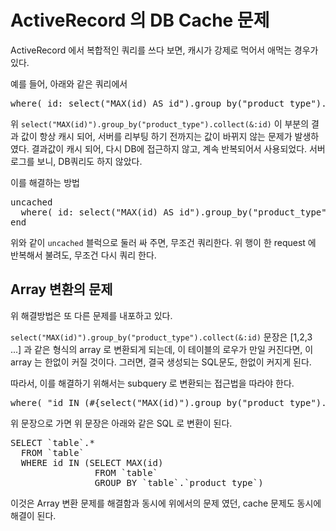 # ActiveRecord 의 DB Cache 문제

ActiveRecord 에서 복합적인 쿼리를 쓰다 보면, 캐시가 강제로 먹어서 애먹는 경우가 있다.

예를 들어, 아래와 같은 쿼리에서

<pre>
where( id: select("MAX(id) AS id").group_by("product_type").collect(&:id) )
</pre>

위 `select("MAX(id)").group_by("product_type").collect(&:id)` 이 부분의 결과 값이 항상 캐시 되어, 서버를 리부팅 하기 전까지는 값이 바뀌지 않는 문제가 발생하였다. 결과값이 캐시 되어, 다시 DB에 접근하지 않고, 계속 반복되어서 사용되었다. 서버 로그를 보니, DB쿼리도 하지 않았다.

이를 해결하는 방법

<pre>
uncached
  where( id: select("MAX(id) AS id").group_by("product_type").collect(&:id) )
end
</pre>

위와 같이 `uncached` 블럭으로 둘러 싸 주면, 무조건 쿼리한다. 위 행이 한 request 에 반복해서 불려도, 무조건 다시 쿼리 한다.

Array 변환의 문제
------------------

위 해결방법은 또 다른 문제를 내포하고 있다.

`select("MAX(id)").group_by("product_type").collect(&:id)` 문장은 [1,2,3 ...] 과 같은 형식의 array 로 변환되게 되는데, 이 테이블의 로우가 만일 커진다면, 이 array 는 한없이 커질 것이다. 그러면, 결국 생성되는 SQL문도, 한없이 커지게 된다.

따라서, 이를 해결하기 위해서는 subquery 로 변환되는 접근법을 따라야 한다.

<pre>
where( "id IN (#{select("MAX(id)").group_by("product_type").to_sql})" )
</pre>

위 문장으로 가면 위 문장은 아래와 같은 SQL 로 변환이 된다.

<pre>
SELECT `table`.* 
  FROM `table` 
  WHERE id IN (SELECT MAX(id) 
                FROM `table` 
                GROUP BY `table`.`product_type`)
</pre>

이것은 Array 변환 문제를 해결함과 동시에 위에서의 문제 였던, cache 문제도 동시에 해결이 된다.